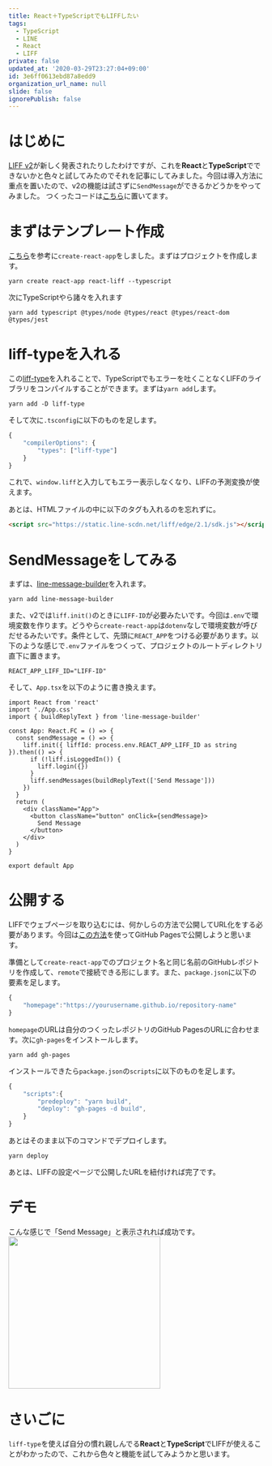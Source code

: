```yaml
---
title: React＋TypeScriptでもLIFFしたい
tags:
  - TypeScript
  - LINE
  - React
  - LIFF
private: false
updated_at: '2020-03-29T23:27:04+09:00'
id: 3e6ff0613ebd87a8edd9
organization_url_name: null
slide: false
ignorePublish: false
---
```

# はじめに
[LIFF v2](https://developers.line.biz/ja/reference/liff/)が新しく発表されたりしたわけですが、これを**React**と**TypeScript**でできないかと色々と試してみたのでそれを記事にしてみました。今回は導入方法に重点を置いたので、v2の機能は試さずに`SendMessage`ができるかどうかをやってみました。
つくったコードは[こちら](https://github.com/ufoo68/react-liff)に置いてます。

# まずはテンプレート作成
[こちら](https://qiita.com/Panda_Program/items/33bd7882233fa6d1cb48)を参考に`create-react-app`をしました。まずはプロジェクトを作成します。

```
yarn create react-app react-liff --typescript
```

次にTypeScriptやら諸々を入れます

```
yarn add typescript @types/node @types/react @types/react-dom @types/jest
```

# liff-typeを入れる
この[liff-type](https://www.npmjs.com/package/liff-type)を入れることで、TypeScriptでもエラーを吐くことなくLIFFのライブラリをコンパイルすることができます。まずは`yarn add`します。

```
yarn add -D liff-type
```

そして次に`.tsconfig`に以下のものを足します。

```js
{
    "compilerOptions": {
        "types": ["liff-type"]
    }
}
```

これで、`window.liff`と入力してもエラー表示しなくなり、LIFFの予測変換が使えます。

あとは、HTMLファイルの中に以下のタグも入れるのを忘れずに。

```html
<script src="https://static.line-scdn.net/liff/edge/2.1/sdk.js"></script>
```

# SendMessageをしてみる
まずは、[line-message-builder](https://www.npmjs.com/package/line-message-builder)を入れます。

```
yarn add line-message-builder
```

また、v2では`liff.init()`のときに`LIFF-ID`が必要みたいです。今回は`.env`で環境変数を作ります。どうやら`create-react-app`は`dotenv`なしで環境変数が呼びだせるみたいです。条件として、先頭に`REACT_APP`をつける必要があります。以下のような感じで`.env`ファイルをつくって、プロジェクトのルートディレクトリ直下に置きます。

```:.env
REACT_APP_LIFF_ID="LIFF-ID"
```

そして、`App.tsx`を以下のように書き換えます。

```react
import React from 'react'
import './App.css'
import { buildReplyText } from 'line-message-builder'

const App: React.FC = () => {
  const sendMessage = () => {
    liff.init({ liffId: process.env.REACT_APP_LIFF_ID as string }).then(() => {
      if (!liff.isLoggedIn()) {
        liff.login({})
      }
      liff.sendMessages(buildReplyText(['Send Message']))
    })
  }
  return (
    <div className="App">
      <button className="button" onClick={sendMessage}>
        Send Message
      </button>
    </div>
  )
}

export default App
```

# 公開する
LIFFでウェブページを取り込むには、何かしらの方法で公開してURL化をする必要があります。今回は[この方法](https://reactgo.com/deploy-react-app-github-pages/)を使ってGitHub Pagesで公開しようと思います。

準備として`create-react-app`でのプロジェクト名と同じ名前のGitHubレポジトリを作成して、`remote`で接続できる形にします。また、`package.json`に以下の要素を足します。

```js
{
    "homepage":"https://yourusername.github.io/repository-name"
}
```

`homepage`のURLは自分のつくったレポジトリのGitHub PagesのURLに合わせます。次に`gh-pages`をインストールします。

```
yarn add gh-pages
```

インストールできたら`package.json`の`scripts`に以下のものを足します。

```js
{
    "scripts":{
        "predeploy": "yarn build",
        "deploy": "gh-pages -d build",
    }
}
```

あとはそのまま以下のコマンドでデプロイします。

```
yarn deploy
```

あとは、LIFFの設定ページで公開したURLを紐付ければ完了です。

# デモ
こんな感じで「Send Message」と表示されれば成功です。
<img src="https://qiita-image-store.s3.ap-northeast-1.amazonaws.com/0/209689/448c13de-4d08-2a52-0749-255681b409b9.png" width="300px">


# さいごに
`liff-type`を使えば自分の慣れ親しんでる**React**と**TypeScript**でLIFFが使えることがわかったので、これから色々と機能を試してみようかと思います。
